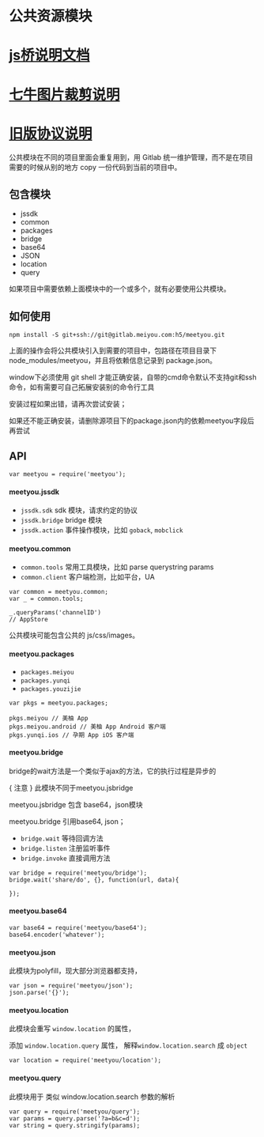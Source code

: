 公共资源模块
============

# [js桥说明文档](http://git.meiyou.im/iOS/iOS/wikis/URI)

# [七牛图片裁剪说明](http://developer.qiniu.com/code/v6/api/kodo-api/image/imageview2.html)

# [旧版协议说明](http://gitlab.meiyou.com/h5/meetyou/blob/master/docs/oldbridge.md)


公共模块在不同的项目里面会重复用到，用 Gitlab 统一维护管理，而不是在项目需要的时候从别的地方 copy 一份代码到当前的项目中。

## 包含模块
- jssdk
- common
- packages
- bridge
- base64
- JSON
- location
- query


如果项目中需要依赖上面模块中的一个或多个，就有必要使用公共模块。

## 如何使用

```
npm install -S git+ssh://git@gitlab.meiyou.com:h5/meetyou.git
```

上面的操作会将公共模块引入到需要的项目中，包路径在项目目录下 node_modules/meetyou，并且将依赖信息记录到 package.json。

window下必须使用 git shell 才能正确安装，自带的cmd命令默认不支持git和ssh命令，如有需要可自己拓展安装别的命令行工具

安装过程如果出错，请再次尝试安装；

如果还不能正确安装，请删除源项目下的package.json内的依赖meetyou字段后再尝试

## API

```
var meetyou = require('meetyou');
```

#### meetyou.jssdk

- `jssdk.sdk` sdk 模块，请求约定的协议
- `jssdk.bridge` bridge 模块
- `jssdk.action` 事件操作模块，比如 `goback`, `mobclick`

#### meetyou.common

- `common.tools` 常用工具模块，比如 parse querystring params
- `common.client` 客户端检测，比如平台，UA

```
var common = meetyou.common;
var _ = common.tools;

_.queryParams('channelID')
// AppStore
```

公共模块可能包含公共的 js/css/images。

#### meetyou.packages
- `packages.meiyou`
- `packages.yunqi`
- `packages.youzijie`

```
var pkgs = meetyou.packages;

pkgs.meiyou // 美柚 App
pkgs.meiyou.android // 美柚 App Android 客户端
pkgs.yunqi.ios // 孕期 App iOS 客户端
```

#### meetyou.bridge

bridge的wait方法是一个类似于ajax的方法，它的执行过程是异步的

{ 注意 } 此模块不同于meetyou.jsbridge

meetyou.jsbridge 包含 base64，json模块

meetyou.bridge 引用base64, json；

- ```bridge.wait``` 等待回调方法
- ```bridge.listen``` 注册监听事件
- ```bridge.invoke``` 直接调用方法

```
var bridge = require('meetyou/bridge');
bridge.wait('share/do', {}, function(url, data){

});

```

#### meetyou.base64
```
var base64 = require('meetyou/base64');
base64.encoder('whatever');

```


#### meetyou.json

此模块为polyfill，现大部分浏览器都支持，

```
var json = require('meetyou/json');
json.parse('{}');

```

#### meetyou.location

此模块会重写 ```window.location``` 的属性，

添加 ```window.location.query``` 属性，
解释```window.location.search``` 成 ```object```


```
var location = require('meetyou/location');
```

#### meetyou.query

此模块用于 类似 window.location.search 参数的解析

```
var query = require('meetyou/query');
var params = query.parse('?a=b&c=d');
var string = query.stringify(params);
```
